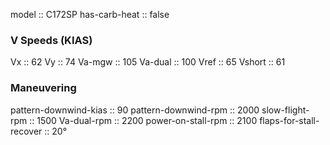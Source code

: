 model :: C172SP
has-carb-heat :: false

### V Speeds (KIAS)
Vx :: 62
Vy :: 74
Va-mgw :: 105
Va-dual :: 100
Vref :: 65
Vshort :: 61

### Maneuvering
pattern-downwind-kias :: 90
pattern-downwind-rpm :: 2000
slow-flight-rpm :: 1500
Va-dual-rpm :: 2200
power-on-stall-rpm :: 2100
flaps-for-stall-recover :: 20°